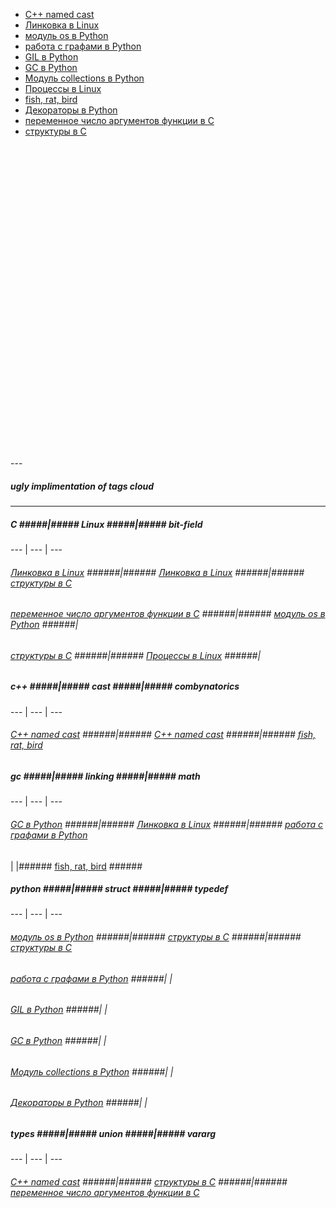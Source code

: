 <link rel="stylesheet" type="text/css" href="solarized-dark.css" />

* [C++ named cast](https://pimiento.github.io/cast.html "C++ named cast")
* [Линковка в Linux](https://pimiento.github.io/linkers.html "Линковка в Linux")
* [модуль os в Python](https://pimiento.github.io/python_os.html "модуль os в Python")
* [работа с графами в Python](https://pimiento.github.io/python_graphs.html "работа с графами в Python")
* [GIL в Python](https://pimiento.github.io/python_gil.html "GIL в Python")
* [GC в Python](https://pimiento.github.io/python_gc.html "GC в Python")
* [Модуль collections в Python](https://pimiento.github.io/python_collections.html "Модуль collections в Python")
* [Процессы в Linux](https://pimiento.github.io/processes.html "Процессы в Linux")
* [fish, rat, bird](https://pimiento.github.io/fish_rat_or_bird.html "fish, rat, bird")
* [Декораторы в Python](https://pimiento.github.io/decorators.html "Декораторы в Python")
* [переменное число аргументов функции в C](https://pimiento.github.io/c_varargs.html "переменное число аргументов функции в C")
* [структуры в C](https://pimiento.github.io/c_structures.html "структуры в C")
<div id="data-blank-field" style="height:500px"></div>
---

##### ugly implimentation of tags cloud #####
---




##### C #####|##### Linux #####|##### bit-field #####
 --- | --- | --- 
###### [Линковка в Linux](https://pimiento.github.io/linkers.html "Линковка в Linux") ######|###### [Линковка в Linux](https://pimiento.github.io/linkers.html "Линковка в Linux") ######|###### [структуры в C](https://pimiento.github.io/c_structures.html "структуры в C") ######
###### [переменное число аргументов функции в C](https://pimiento.github.io/c_varargs.html "переменное число аргументов функции в C") ######|###### [модуль os в Python](https://pimiento.github.io/python_os.html "модуль os в Python") ######| 
###### [структуры в C](https://pimiento.github.io/c_structures.html "структуры в C") ######|###### [Процессы в Linux](https://pimiento.github.io/processes.html "Процессы в Linux") ######| 



##### c++ #####|##### cast #####|##### combynatorics #####
 --- | --- | --- 
###### [C++ named cast](https://pimiento.github.io/cast.html "C++ named cast") ######|###### [C++ named cast](https://pimiento.github.io/cast.html "C++ named cast") ######|###### [fish, rat, bird](https://pimiento.github.io/fish_rat_or_bird.html "fish, rat, bird") ######



##### gc #####|##### linking #####|##### math #####
 --- | --- | --- 
###### [GC в Python](https://pimiento.github.io/python_gc.html "GC в Python") ######|###### [Линковка в Linux](https://pimiento.github.io/linkers.html "Линковка в Linux") ######|###### [работа с графами в Python](https://pimiento.github.io/python_graphs.html "работа с графами в Python") ######
 | |###### [fish, rat, bird](https://pimiento.github.io/fish_rat_or_bird.html "fish, rat, bird") ######



##### python #####|##### struct #####|##### typedef #####
 --- | --- | --- 
###### [модуль os в Python](https://pimiento.github.io/python_os.html "модуль os в Python") ######|###### [структуры в C](https://pimiento.github.io/c_structures.html "структуры в C") ######|###### [структуры в C](https://pimiento.github.io/c_structures.html "структуры в C") ######
###### [работа с графами в Python](https://pimiento.github.io/python_graphs.html "работа с графами в Python") ######| | 
###### [GIL в Python](https://pimiento.github.io/python_gil.html "GIL в Python") ######| | 
###### [GC в Python](https://pimiento.github.io/python_gc.html "GC в Python") ######| | 
###### [Модуль collections в Python](https://pimiento.github.io/python_collections.html "Модуль collections в Python") ######| | 
###### [Декораторы в Python](https://pimiento.github.io/decorators.html "Декораторы в Python") ######| | 



##### types #####|##### union #####|##### vararg #####
 --- | --- | --- 
###### [C++ named cast](https://pimiento.github.io/cast.html "C++ named cast") ######|###### [структуры в C](https://pimiento.github.io/c_structures.html "структуры в C") ######|###### [переменное число аргументов функции в C](https://pimiento.github.io/c_varargs.html "переменное число аргументов функции в C") ######
